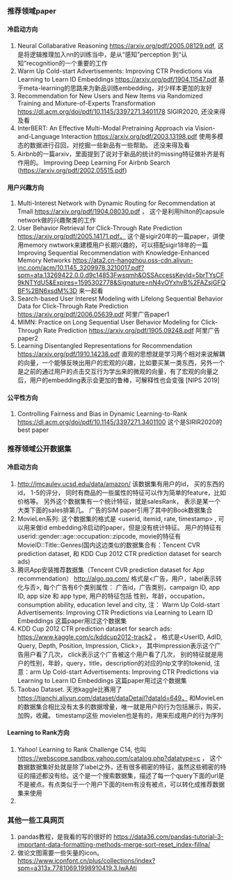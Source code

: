 ### 推荐领域paper
#### 冷启动方向
1. Neural Collabarative Reasoning https://arxiv.org/pdf/2005.08129.pdf, 这是将逻辑推理加入nn的训练当中，是从“感知”perception 到“认知”recognition的一个重要的工作
2. Warm Up Cold-start Advertisements: Improving CTR Predictions via Learning to Learn ID Embeddings https://arxiv.org/pdf/1904.11547.pdf 基于meta-learning的思路来为新品训练embedding，对少样本更加的友好
3. Recommendation for New Users and New Items via Randomized Training and Mixture-of-Experts Transformation https://dl.acm.org/doi/pdf/10.1145/3397271.3401178  SIGIR2020, 还没来得及看
4. InterBERT: An Effective Multi-Modal Pretraining Approach via Vision-and-Language Interaction https://arxiv.org/pdf/2003.13198.pdf 使用多模态的数据进行召回，对挖掘一些新品有一些帮助。 还没来得及看
5. Airbnb的一篇arxiv，里面提到了说对于新品的统计的missing特征做补齐是有作用的。 Improving Deep Learning For Airbnb Search (https://arxiv.org/pdf/2002.05515.pdf)

#### 用户兴趣方向
1. Multi-Interest Network with Dynamic Routing for Recommendation at Tmall https://arxiv.org/pdf/1904.08030.pdf ， 这个是利用hilton的capsule network做的兴趣聚类的工作
2. User Behavior Retrieval for Click-Through Rate Prediction https://arxiv.org/pdf/2005.14171.pdf， 这个是sigir20年的一篇paper，讲使用memory nwtwork来建模用户长期兴趣的，可以搭配sigir18年的一篇Improving Sequential Recommendation with Knowledge-Enhanced Memory Networks https://ata2.cn-hangzhou.oss-cdn.aliyun-inc.com/acm/10.1145_3209978.3210017.pdf?spm=ata.13269422.0.0.d9c14853Fwsqmh&OSSAccessKeyId=5brTYsCF9kNTYdU5&Expires=1595302778&Signature=nN4vOYxhvB%2FAZsjGFQBF%2BN6xsdM%3D  来一起看  
3. Search-based User Interest Modeling with Lifelong Sequential Behavior Data for Click-Through Rate Prediction  https://arxiv.org/pdf/2006.05639.pdf 阿里广告paper1
4. MIMN: Practice on Long Sequential User Behavior Modeling for Click-Through Rate Prediction https://arxiv.org/pdf/1905.09248.pdf 阿里广告paper2
5. Learning Disentangled Representations for Recommendation https://arxiv.org/pdf/1910.14238.pdf 直观的思想就是学习两个相对来说解耦的向量，一个能够反映出用户的宏观的兴趣，比如要买某一类东西，另外一个是之前的通过用户的点击交互行为学出来的微观的向量，有了宏观的向量之后，用户的embedding表示会更加的鲁棒，可解释性也会变强 [NIPS 2019]

#### 公平性方向
1. Controlling Fairness and Bias in Dynamic Learning-to-Rank https://dl.acm.org/doi/pdf/10.1145/3397271.3401100 这个是SIRIR2020的best paper

### 推荐领域公开数据集
#### 冷启动方向
1. http://jmcauley.ucsd.edu/data/amazon/ 该数据集有用户的id， 买的东西的id， 1-5的评分， 同时有商品的一些属性的特征可以作为简单的feature，比如 价格等。 另外这个数据集有一个统计特征，就是salesRank， 表示是某一个大类下面的sales排第几。 广告的SIM paper引用了其中的Book数据集合
2. MovieLen系列: 这个数据集的格式是  <userid, itemid, rate, timestamp> , 可以用来做id embedding冷启动的paper，但是没有统计特征。 用户的特征有 userid::gender::age::occupation::zipcode, movie的特征有MovieID::Title::Genres(国内这边类似的数据集合有：Tencent CVR prediction dataset, 和 KDD Cup 2012 CTR prediction dataset for search ads)
3. 腾讯App安装推荐数据集（Tencent CVR prediction dataset for App recommendation） http://algo.qq.com/ 格式是<广告，用户，label表示转化与否>, 每个广告有6个类别属性： 广告id，广告类别，campaign ID, app ID, app size 和 app type, 用户的特征包括 性别，年龄，occupation， consumption ability, education level and city, 注： Warm Up Cold-start Advertisements: Improving CTR Predictions via Learning to Learn ID Embeddings 这篇paper用过这个数据集 
4. KDD Cup 2012 CTR prediction dataset for search ads: https://www.kaggle.com/c/kddcup2012-track2 。 格式是<UserID, AdID, Query, Depth, Position, Impression, Click>， 其中impression表示这个广告用户看了几次， click表示这个广告被这个用户看了几次， 别的特征就是用户的性别，年龄，query，title，description的对应的nlp文字的tokenid, 注意：arm Up Cold-start Advertisements: Improving CTR Predictions via Learning to Learn ID Embeddings 这篇paper用过这个数据集
5. Taobao Dataset. 天池kaggle比赛用了 https://tianchi.aliyun.com/dataset/dataDetail?dataId=649， 和MovieLen的数据集合相比没有太多的数据增量，唯一就是用户的行为包括展示，购买，加购，收藏。 timestamp这些 movielen也是有的，用来形成用户的行为序列

#### Learning to Rank方向
1. Yahoo! Learning to Rank Challenge C14, 也叫 https://webscope.sandbox.yahoo.com/catalog.php?datatype=c ， 这个数据数据集好处就是除了label之外，还有很多稠密的特征，虽然这些稠密的特征的描述都没有给。这个是一个搜索数据集，描述了每一个query下面的url是不是被点。有点类似于一个用户下面的item有没有被点，可以转化成推荐数据集来使用
2. 

### 其他一些工具网页
1. pandas教程，是我看的写的很好的 https://data36.com/pandas-tutorial-3-important-data-formatting-methods-merge-sort-reset_index-fillna/
2. 做论文图需要一些矢量的icon。 https://www.iconfont.cn/plus/collections/index?spm=a313x.7781069.1998910419.3.IwAAti
